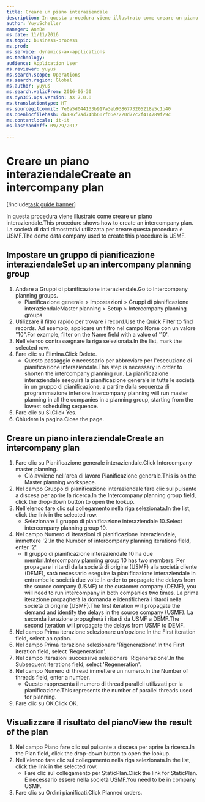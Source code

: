 ```yaml
--- 
title: Creare un piano interaziendale
description: In questa procedura viene illustrato come creare un piano interaziendale.
author: YuyuScheller
manager: AnnBe
ms.date: 11/11/2016
ms.topic: business-process
ms.prod: 
ms.service: dynamics-ax-applications
ms.technology: 
audience: Application User
ms.reviewer: yuyus
ms.search.scope: Operations
ms.search.region: Global
ms.author: yuyus
ms.search.validFrom: 2016-06-30
ms.dyn365.ops.version: AX 7.0.0
ms.translationtype: HT
ms.sourcegitcommit: 7e0a5d044133b917a3eb9386773205218e5c1b40
ms.openlocfilehash: da186f7ad74bb607fd6e7220d77c2f414789f29c
ms.contentlocale: it-it
ms.lasthandoff: 09/29/2017

---
```

# <a name="create-an-intercompany-plan"></a><span data-ttu-id="6fe6e-103">Creare un piano interaziendale</span><span class="sxs-lookup"><span data-stu-id="6fe6e-103">Create an intercompany plan</span></span>

[!include[task guide banner](../../includes/task-guide-banner.md)]

<span data-ttu-id="6fe6e-104">In questa procedura viene illustrato come creare un piano interaziendale.</span><span class="sxs-lookup"><span data-stu-id="6fe6e-104">This procedure shows how to create an intercompany plan.</span></span> <span data-ttu-id="6fe6e-105">La società di dati dimostrativi utilizzata per creare questa procedura è USMF.</span><span class="sxs-lookup"><span data-stu-id="6fe6e-105">The demo data company used to create this procedure is USMF.</span></span>


## <a name="set-up-an-intercompany-planning-group"></a><span data-ttu-id="6fe6e-106">Impostare un gruppo di pianificazione interaziendale</span><span class="sxs-lookup"><span data-stu-id="6fe6e-106">Set up an intercompany planning group</span></span> 
1. <span data-ttu-id="6fe6e-107">Andare a Gruppi di pianificazione interaziendale.</span><span class="sxs-lookup"><span data-stu-id="6fe6e-107">Go to Intercompany planning groups.</span></span>
    * <span data-ttu-id="6fe6e-108">Pianificazione generale > Impostazioni > Gruppi di pianificazione interaziendale</span><span class="sxs-lookup"><span data-stu-id="6fe6e-108">Master planning > Setup > Intercompany planning groups</span></span>  
2. <span data-ttu-id="6fe6e-109">Utilizzare il filtro rapido per trovare i record.</span><span class="sxs-lookup"><span data-stu-id="6fe6e-109">Use the Quick Filter to find records.</span></span> <span data-ttu-id="6fe6e-110">Ad esempio, applicare un filtro nel campo Nome con un valore "10".</span><span class="sxs-lookup"><span data-stu-id="6fe6e-110">For example, filter on the Name field with a value of '10'.</span></span>
3. <span data-ttu-id="6fe6e-111">Nell'elenco contrassegnare la riga selezionata.</span><span class="sxs-lookup"><span data-stu-id="6fe6e-111">In the list, mark the selected row.</span></span>
4. <span data-ttu-id="6fe6e-112">Fare clic su Elimina.</span><span class="sxs-lookup"><span data-stu-id="6fe6e-112">Click Delete.</span></span>
    * <span data-ttu-id="6fe6e-113">Questo passaggio è necessario per abbreviare per l'esecuzione di pianificazione interaziendale.</span><span class="sxs-lookup"><span data-stu-id="6fe6e-113">This step is necessary in order to shorten the intercompany planning run.</span></span>   <span data-ttu-id="6fe6e-114">La pianificazione interaziendale eseguirà la pianificazione generale in tutte le società in un gruppo di pianificazione, a partire dalla sequenza di programmazione inferiore.</span><span class="sxs-lookup"><span data-stu-id="6fe6e-114">Intercompany planning will run master planning in all the companies in a planning group, starting from the lowest scheduling sequence.</span></span>  
5. <span data-ttu-id="6fe6e-115">Fare clic su Sì.</span><span class="sxs-lookup"><span data-stu-id="6fe6e-115">Click Yes.</span></span>
6. <span data-ttu-id="6fe6e-116">Chiudere la pagina.</span><span class="sxs-lookup"><span data-stu-id="6fe6e-116">Close the page.</span></span>

## <a name="create-an-intercompany-plan"></a><span data-ttu-id="6fe6e-117">Creare un piano interaziendale</span><span class="sxs-lookup"><span data-stu-id="6fe6e-117">Create an intercompany plan</span></span>
1. <span data-ttu-id="6fe6e-118">Fare clic su Pianificazione generale interaziendale.</span><span class="sxs-lookup"><span data-stu-id="6fe6e-118">Click Intercompany master planning.</span></span>
    * <span data-ttu-id="6fe6e-119">Ciò avviene nell'area di lavoro Pianificazione generale.</span><span class="sxs-lookup"><span data-stu-id="6fe6e-119">This is on the Master planning workspace.</span></span>  
2. <span data-ttu-id="6fe6e-120">Nel campo Gruppo di pianificazione interaziendale fare clic sul pulsante a discesa per aprire la ricerca.</span><span class="sxs-lookup"><span data-stu-id="6fe6e-120">In the Intercompany planning group field, click the drop-down button to open the lookup.</span></span>
3. <span data-ttu-id="6fe6e-121">Nell'elenco fare clic sul collegamento nella riga selezionata.</span><span class="sxs-lookup"><span data-stu-id="6fe6e-121">In the list, click the link in the selected row.</span></span>
    * <span data-ttu-id="6fe6e-122">Selezionare il gruppo di pianificazione interaziendale 10.</span><span class="sxs-lookup"><span data-stu-id="6fe6e-122">Select intercompany planning group 10.</span></span>  
4. <span data-ttu-id="6fe6e-123">Nel campo Numero di iterazioni di pianificazione interaziendale, immettere '2'.</span><span class="sxs-lookup"><span data-stu-id="6fe6e-123">In the Number of intercompany planning iterations field, enter '2'.</span></span>
    * <span data-ttu-id="6fe6e-124">Il gruppo di pianificazione interaziendale 10 ha due membri.</span><span class="sxs-lookup"><span data-stu-id="6fe6e-124">Intercompany planning group 10 has two members.</span></span> <span data-ttu-id="6fe6e-125">Per propagare i ritardi dalla società di origine (USMF) alla società cliente (DEMF), sarà necessario eseguire la pianificazione interaziendale in entrambe le società due volte.</span><span class="sxs-lookup"><span data-stu-id="6fe6e-125">In order to propagate the delays from the source company (USMF) to the customer company (DEMF), you will need to run intercompany in both companies two times.</span></span> <span data-ttu-id="6fe6e-126">La prima iterazione propagherà la domanda e identificherà i ritardi nella società di origine (USMF).</span><span class="sxs-lookup"><span data-stu-id="6fe6e-126">The first iteration will propagate the demand and identify the delays in the source company (USMF).</span></span> <span data-ttu-id="6fe6e-127">La seconda iterazione propagherà i ritardi da USMF a DEMF.</span><span class="sxs-lookup"><span data-stu-id="6fe6e-127">The second iteration will propagate the delays from USMF to DEMF.</span></span>  
5. <span data-ttu-id="6fe6e-128">Nel campo Prima iterazione selezionare un'opzione.</span><span class="sxs-lookup"><span data-stu-id="6fe6e-128">In the First iteration field, select an option.</span></span>
6. <span data-ttu-id="6fe6e-129">Nel campo Prima iterazione selezionare 'Rigenerazione'.</span><span class="sxs-lookup"><span data-stu-id="6fe6e-129">In the First iteration field, select 'Regeneration'.</span></span>
7. <span data-ttu-id="6fe6e-130">Nel campo Iterazioni successive selezionare 'Rigenerazione'.</span><span class="sxs-lookup"><span data-stu-id="6fe6e-130">In the Subsequent iterations field, select 'Regeneration'.</span></span>
8. <span data-ttu-id="6fe6e-131">Nel campo Numero di thread immettere un numero.</span><span class="sxs-lookup"><span data-stu-id="6fe6e-131">In the Number of threads field, enter a number.</span></span>
    * <span data-ttu-id="6fe6e-132">Questo rappresenta il numero di thread paralleli utilizzati per la pianificazione.</span><span class="sxs-lookup"><span data-stu-id="6fe6e-132">This represents the number of parallel threads used for planning.</span></span>  
9. <span data-ttu-id="6fe6e-133">Fare clic su OK.</span><span class="sxs-lookup"><span data-stu-id="6fe6e-133">Click OK.</span></span>

## <a name="view-the-result-of-the-plan"></a><span data-ttu-id="6fe6e-134">Visualizzare il risultato del piano</span><span class="sxs-lookup"><span data-stu-id="6fe6e-134">View the result of the plan</span></span>
1. <span data-ttu-id="6fe6e-135">Nel campo Piano fare clic sul pulsante a discesa per aprire la ricerca.</span><span class="sxs-lookup"><span data-stu-id="6fe6e-135">In the Plan field, click the drop-down button to open the lookup.</span></span>
2. <span data-ttu-id="6fe6e-136">Nell'elenco fare clic sul collegamento nella riga selezionata.</span><span class="sxs-lookup"><span data-stu-id="6fe6e-136">In the list, click the link in the selected row.</span></span>
    * <span data-ttu-id="6fe6e-137">Fare clic sul collegamento per StaticPlan.</span><span class="sxs-lookup"><span data-stu-id="6fe6e-137">Click the link for StaticPlan.</span></span> <span data-ttu-id="6fe6e-138">È necessario essere  nella società USMF.</span><span class="sxs-lookup"><span data-stu-id="6fe6e-138">You need to be in company USMF.</span></span>  
3. <span data-ttu-id="6fe6e-139">Fare clic su Ordini pianificati.</span><span class="sxs-lookup"><span data-stu-id="6fe6e-139">Click Planned orders.</span></span>


